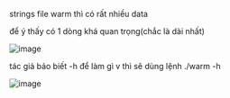 strings file warm thì có rất nhiều data

để ý thấy có 1 dòng khá quan trọng(chắc là dài nhất)

![image](https://github.com/user-attachments/assets/5bc4dd93-7cfa-4620-a5b4-1ede1ddf18c9)

tác giả bảo biết -h để làm gì v thì sẽ dùng lệnh ./warm -h

![image](https://github.com/user-attachments/assets/c6781f0c-5735-457b-bbe9-ce4de07f4760)

